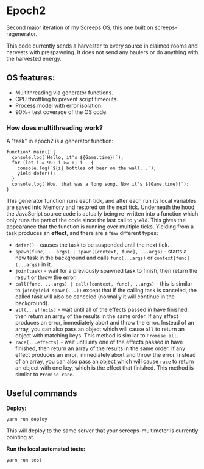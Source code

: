 # Epoch2

Second major iteration of my Screeps OS, this one built on screeps-regenerator.

This code currently sends a harvester to every source in claimed rooms and
harvests with prespawning. It does not send any haulers or do anything with the
harvested energy.

## OS features:

- Multithreading via generator functions.
- CPU throttling to prevent script timeouts.
- Process model with error isolation.
- 90%+ test coverage of the OS code.

### How does multithreading work?

A "task" in epoch2 is a generator function:

    function* main() {
      console.log(`Hello, it's ${Game.time}!`);
      for (let i = 99; i >= 0; i-- {
        console.log(`${i} bottles of beer on the wall...`);
        yield defer();
      }
      console.log(`Wow, that was a long song. Now it's ${Game.time}!`);
    }

This generator function runs each tick, and after each run its local variables
are saved into Memory and restored on the next tick. Underneath the hood, the
JavaScript source code is actually being re-written into a function which only
runs the part of the code since the last call to `yield`. This gives the
appearance that the function is running over multiple ticks. Yielding from a
task produces an **effect**, and there are a few different types:

- `defer()` - causes the task to be suspended until the next tick.
- `spawn(func, ...args) | spawn([context, func], ...args)` - starts a new task
  in the background and calls `func(...args)` or `context[func](...args)` in it.
- `join(task)` - wait for a previously spawned task to finish, then return the
  result or throw the error.
- `call(func, ...args) | call([context, func], ..args)` - this is similar to
  `join(yield spawn(...))` except that if the calling task is canceled, the
  called task will also be canceled (normally it will continue in the
  background).
- `all(...effects)` - wait until all of the effects passed in have finished,
  then return an array of the results in the same order. If any effect produces
  an error, immediately abort and throw the error. Instead of an array, you can
  also pass an object which will cause `all` to return an object with matching
  keys. This method is similar to `Promise.all`.
- `race(...effects)` - wait until any one of the effects passed in have finished,
  then return an array of the results in the same order. If any effect produces
  an error, immediately abort and throw the error. Instead of an array, you can
  also pass an object which will cause `race` to return an object with one key,
  which is the effect that finished. This method is similar to `Promise.race`.

## Useful commands

**Deploy:**

    yarn run deploy

This will deploy to the same server that your screeps-multimeter is currently pointing at.

**Run the local automated tests:**

    yarn run test
